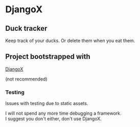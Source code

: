# DjangoX

## Duck tracker

Keep track of your ducks.  Or delete them when you eat them. 

## Project bootstrapped with

[DjangoX](https://github.com/wsvincent/djangox)

(not recommended)

### Testing

Issues with testing due to static assets.

I will not spend any more time debugging a framework.\
I suggest you don't either, don't use DjangoX.
